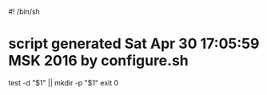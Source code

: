 #! /bin/sh
# script generated Sat Apr 30 17:05:59 MSK 2016 by configure.sh

test -d "$1" || mkdir -p "$1"
exit 0
